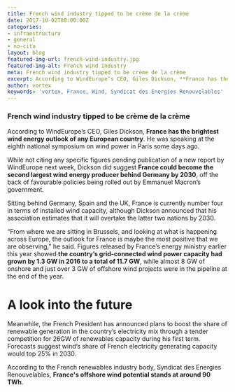 ```yaml
---
title: French wind industry tipped to be crème de la crème
date: 2017-10-02T08:00:00Z
categories:
- infraestructura
- general
- no-cita
layout: blog
featured-img-url: french-wind-industry.jpg
featured-img-alt: French wind industry
meta: French wind industry tipped to be crème de la crème
excerpt: According to WindEurope’s CEO, Giles Dickson, **France has the brightest wind energy outlook of any European country**. He was speaking at the eighth national symposium on wind power in Paris some days ago.
author: vortex
keywords: 'vortex, France, Wind, Syndicat des Energies Renouvelables'
---
```


### French wind industry tipped to be crème de la crème

According to WindEurope’s CEO, Giles Dickson, **France has the brightest wind energy outlook of any European country**. He was speaking at the eighth national symposium on wind power in Paris some days ago.

While not citing any specific figures pending publication of a new report by WindEurope next week, Dickson did suggest **France could become the second largest wind energy producer behind Germany by 2030**, off the back of favourable policies being rolled out by Emmanuel Macron’s government.

Sitting behind Germany, Spain and the UK, France is currently number four in terms of installed wind capacity, although Dickson announced that his association estimates that it will overtake the latter two nations by 2030.

“From where we are sitting in Brussels, and looking at what is happening across Europe, the outlook for France is maybe the most positive that we are observing,” he said. Figures released by France’s energy ministry earlier this year showed **the country’s grid-connected wind power capacity had grown by 1.3 GW in 2016 to a total of 11.7 GW**, while almost 8 GW of onshore and just over 3 GW of offshore wind projects were in the pipeline at the end of the year.

# A look into the future

Meanwhile, the French President has announced plans to boost the share of renewable generation in the country’s electricity mix through a tender competition for 26GW of renewables capacity during his first term. Forecasts suggest wind’s share of French electricity generating capacity would top 25% in 2030.

According to the French renewables industry body, Syndicat des Energies Renouvelables, **France's offshore wind potential stands at around 90 TWh**.

